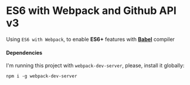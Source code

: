 # ES6 with Webpack and Github API v3

Using `ES6 with Webpack`, to enable **ES6+** features with **[Babel](https://github.com/babel)** compiler

#### Dependencies

I'm running this project with `webpack-dev-server`, please, install it globally:

```
npm i -g webpack-dev-server
```
